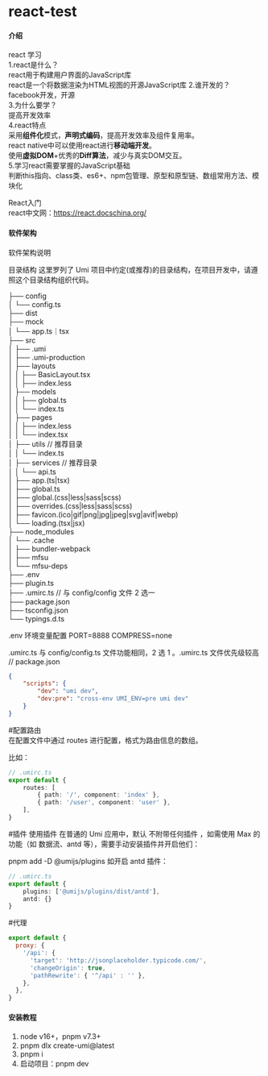 # react-test

#### 介绍
react 学习  
1.react是什么？  
react用于构建用户界面的JavaScript库  
react是一个将数据渲染为HTML视图的开源JavaScript库
2.谁开发的？  
facebook开发，开源  
3.为什么要学？  
提高开发效率  
4.react特点  
采用**组件化**模式，**声明式编码**，提高开发效率及组件复用率。  
react native中可以使用react进行**移动端开发**。  
使用**虚拟DOM**+优秀的**Diff算法**，减少与真实DOM交互。  
5.学习react需要掌握的JavaScript基础  
判断this指向、class类、es6+、npm包管理、原型和原型链、数组常用方法、模块化  

React入门  
react中文网：https://react.docschina.org/




#### 软件架构
软件架构说明

目录结构
这里罗列了 Umi 项目中约定(或推荐)的目录结构，在项目开发中，请遵照这个目录结构组织代码。

├── config  
│   └── config.ts  
├── dist  
├── mock  
│   └── app.ts｜tsx  
├── src  
│   ├── .umi  
│   ├── .umi-production  
│   ├── layouts  
│   │   ├── BasicLayout.tsx  
│   │   ├── index.less  
│   ├── models  
│   │   ├── global.ts  
│   │   └── index.ts  
│   ├── pages  
│   │   ├── index.less  
│   │   └── index.tsx  
│   ├── utils // 推荐目录  
│   │   └── index.ts  
│   ├── services // 推荐目录  
│   │   └── api.ts  
│   ├── app.(ts|tsx)  
│   ├── global.ts  
│   ├── global.(css|less|sass|scss)  
│   ├── overrides.(css|less|sass|scss)  
│   ├── favicon.(ico|gif|png|jpg|jpeg|svg|avif|webp)  
│   └── loading.(tsx|jsx)  
├── node_modules  
│   └── .cache  
│       ├── bundler-webpack  
│       ├── mfsu  
│       └── mfsu-deps  
├── .env  
├── plugin.ts  
├── .umirc.ts // 与 config/config 文件 2 选一  
├── package.json  
├── tsconfig.json  
└── typings.d.ts  

.env 环境变量配置
PORT=8888
COMPRESS=none

.umirc.ts
与 config/config.ts 文件功能相同，2 选 1 。.umirc.ts 文件优先级较高  
// package.json
```json
{
    "scripts": {
        "dev": "umi dev",
        "dev:pre": "cross-env UMI_ENV=pre umi dev"
    }
}
```
#配置路由  
在配置文件中通过 routes 进行配置，格式为路由信息的数组。

比如：
```ts
// .umirc.ts
export default {
    routes: [
        { path: '/', component: 'index' },
        { path: '/user', component: 'user' },
    ],
}
```
#插件
使用插件
在普通的 Umi 应用中，默认 不附带任何插件 ，如需使用 Max 的功能（如 数据流、antd 等），需要手动安装插件并开启他们：

pnpm add -D @umijs/plugins
如开启 antd 插件：
```ts
// .umirc.ts
export default {
    plugins: ['@umijs/plugins/dist/antd'],
    antd: {}
}
```
#代理  
```js
export default {
  proxy: {
    '/api': {
      'target': 'http://jsonplaceholder.typicode.com/',
      'changeOrigin': true,
      'pathRewrite': { '^/api' : '' },
    },
  },
}
```

#### 安装教程

1. node  v16+，pnpm  v7.3+
2. pnpm dlx create-umi@latest
3. pnpm i
4. 启动项目：pnpm dev

